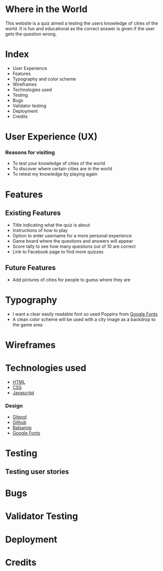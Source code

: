 # Where in the World
This website is a quiz aimed a testing the users knowledge of cities of the world.
It is fun and educational as the correct answer is given if the user gets the question wrong.

# Index
* User Experience
* Features
* Typography and color scheme
* Wireframes
* Technologies used
* Testing
* Bugs
* Validator testing
* Deployment
* Credits

# User Experience (UX)
### Reasons for visiting
* To test your knowledge of cities of the world
* To discover where certain cities are in the world
* To retest my knowledge by playing again

# Features
## Existing Features
* Title indicating what the quiz is about
* Instructions of how to play
* Option to enter username for a more personal experience
* Game board where the questions and answers will appear
* Score tally to see how many questions out of 10 are correct
* Link to Facebook page to find more quizzes

## Future Features
* Add pictures of cities for people to guess where they are

# Typography
* I want a clear easily readable font so used Poppins from [Google Fonts](https://www.Fonts.google.com)
* A clean color scheme will be used with a city image as a backdrop to the game area

# Wireframes

# Technologies used
* [HTML](https://en.wikipedia.org/wiki/HTML5) 
* [CSS](https://en.wikipedia.org/wiki/CSS)
* [Javascript](https://en.wikipedia.org/wiki/JavaScript)
### Design
* [Gitpod](https://gitpod.io)
* [Github](https://github.com/)
* [Balsamiq](https://balsamiq.com/)
* [Google Fonts](https://fonts.google.com/)

# Testing

## Testing user stories

# Bugs

# Validator Testing

# Deployment

# Credits